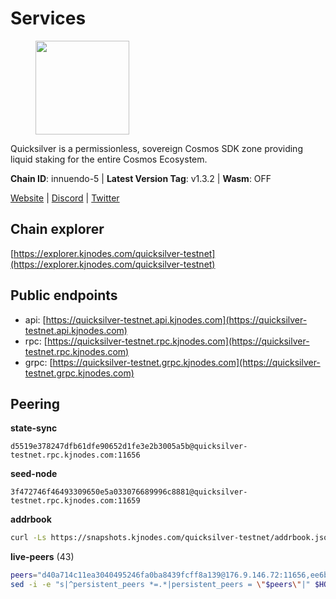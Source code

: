 # Services

<figure><img src="https://raw.githubusercontent.com/kj89/testnet_manuals/main/pingpub/logos/quicksilver.png" width="150" alt=""><figcaption></figcaption></figure>

Quicksilver is a permissionless, sovereign Cosmos SDK zone providing liquid staking for the entire Cosmos Ecosystem.

**Chain ID**: innuendo-5 | **Latest Version Tag**: v1.3.2 | **Wasm**: OFF

[Website](https://quicksilver.zone) | [Discord](https://discord.gg/quicksilverprotocol) | [Twitter](https://twitter.com/quicksilverzone)


## Chain explorer
[https://explorer.kjnodes.com/quicksilver-testnet](https://explorer.kjnodes.com/quicksilver-testnet)

## Public endpoints

* api: [https://quicksilver-testnet.api.kjnodes.com](https://quicksilver-testnet.api.kjnodes.com)
* rpc: [https://quicksilver-testnet.rpc.kjnodes.com](https://quicksilver-testnet.rpc.kjnodes.com)
* grpc: [https://quicksilver-testnet.grpc.kjnodes.com](https://quicksilver-testnet.grpc.kjnodes.com)

## Peering

**state-sync**

```text
d5519e378247dfb61dfe90652d1fe3e2b3005a5b@quicksilver-testnet.rpc.kjnodes.com:11656
```

**seed-node**

```text
3f472746f46493309650e5a033076689996c8881@quicksilver-testnet.rpc.kjnodes.com:11659
```

**addrbook**
```bash
curl -Ls https://snapshots.kjnodes.com/quicksilver-testnet/addrbook.json > $HOME/.quicksilverd/config/addrbook.json
```

**live-peers** (43)
```bash
peers="d40a714c11ea3040495246fa0ba8439fcff8a139@176.9.146.72:11656,ee6bae1a6d4a1e07f1e4bc7963cabedc6b73426e@94.130.137.119:26656,c133c4c0c7034c8c345330f394984ad08092fc14@138.201.17.11:27656,a1ef7f2e44f4be8e041f3a9e58cf58cd24b97e26@51.89.7.235:26650,78acdbabc08231765444b3143a222d433a5157e1@142.132.205.94:15651,41f7d7004cace7bd1760a5f980a86123700c8f1d@185.146.148.116:26656,42f87cb55d5fdd222da28023613c66857398c4b8@5.22.223.252:26656,a37474c1f254cd4b16d924327a755c914e8e7d86@65.109.30.53:26656,46f97e49a49694aead28c27be2c19300f509e273@65.108.129.94:26656,e25a748120c9608c1d2a70fafa75178d862b3463@207.180.253.78:26656,4c24df4acfbaaf22e5f6f3c4d11ecf02e8cc343f@195.3.220.48:26656,a288baa951cbe92b253c01c3936d930af1d56424@5.161.142.236:26656,d5519e378247dfb61dfe90652d1fe3e2b3005a5b@65.109.68.190:11656,521eabb3f5a0698476baf22c45aaef396399da10@135.181.183.93:24656,f0621c59ca7cfba98015ae2a47886fc3d9c0020c@94.130.132.227:4020,1452d484454c0f93ddf3cbf987ce1b9cadd8f23f@65.21.95.180:37656,ac0c6a8e9e700044226e9ff16b68ab4cbae6fb06@84.46.246.109:2366,f7edad3ff5a85d039e7de12067c63064c5b42d63@46.4.121.72:11656,25b8b792bb14e8bfdcdfa163a14710d5645a4eba@148.251.91.77:20656,0551eaa0db7097274410ee27a71672817e314b83@167.235.245.191:26656,67224ac7f52eac4db6bb0a8de0bf8fbc5e7e0069@199.204.45.23:10656,cc745e98b4dc9b83c5a74d41f576feda73902dfd@65.109.38.54:20026,22a393fe9174c29081ad8aeaf14ce01b9a79d8c6@159.203.28.113:26656,c9a74cdd754a8ccc9243ac2b245e4caaa78695aa@45.85.147.96:26656,5c2a752c9b1952dbed075c56c600c3a79b58c395@95.214.55.232:27026,dc88be3a0075ce429a423237abe223a9528ce0df@65.108.204.119:31656,a637b94cb989909cc182623748ef179b0659f148@65.109.23.114:11156,af8cfa944802a9bd510fc3407950a15e8be86c31@213.239.217.52:30656,be637bd74973424c825c14c99b71f652fbabb48e@65.21.123.172:22656,3519e61e653db97f5d1c7f1bec9b0072bca4d5fe@144.76.45.59:16656,c896ef12812a82eea865111c49f226849ad077db@144.76.236.90:26656,cfbf02b41e7fe78d51abfa93f342afd0687203c0@212.227.151.143:36656,25410bff2fb7312d24c11b1e990507e5e3aa40b7@135.125.5.31:48656,d160a8908b44f2a44ce17e0be1f9056b58993b9c@65.21.139.170:21026,e0f0703e9ce343c46e0ec01b19216715e817b358@65.109.85.170:28656,13564ca7ffcc8fa6bcc6d405c96fe8c724ec17da@88.99.213.25:11656,74abcb5243d4ffc43de6ad1a288d8e50adcd467e@65.109.80.176:20656,9e0604571aa20314c2261d70b7d8823414702715@51.159.141.209:26656,4ccdccd18a480f13af85aa798356c1bf856f5c20@88.208.57.200:11656,0a3ac40a7a4ce35978c4da97be2eb6974bc3c58b@185.252.233.217:46656,858ba6bc33a6d13fdd9ddad344d788dcf91cf565@142.132.151.99:15651,8099f8a7c95c1676982e1a23e8452f2b10b07415@65.108.78.107:22656,3c48a780b85d248e34e63eca5d44c624f93d09d5@135.181.59.162:11156"
sed -i -e "s|^persistent_peers *=.*|persistent_peers = \"$peers\"|" $HOME/.quicksilverd/config/config.toml
```
